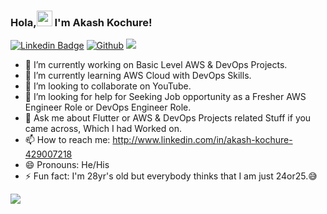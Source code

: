 ### Hola,<img src="https://media.giphy.com/media/hvRJCLFzcasrR4ia7z/giphy.gif" width="25px"> I'm Akash Kochure! 

[![Linkedin Badge](https://img.shields.io/badge/-Akash-blue?style=flat-square&logo=Linkedin&logoColor=white&link=www.https://www.linkedin.com/in/akash-kochure-429007218/)](https://www.https://www.linkedin.com/in/akash-kochure-429007218/)
[![Github](https://img.shields.io/github/followers/akashbkochure?label=Follow&style=social)](https://github.com/akashbkochure)
![](https://visitor-badge.glitch.me/badge?page_id=akashbkochure.akashbkochure)

- 🔭 I’m currently working on Basic Level AWS & DevOps Projects.
- 🌱 I’m currently learning AWS Cloud with DevOps Skills. 
- 👯 I’m looking to collaborate on YouTube. 
- 🤔 I’m looking for help for Seeking Job opportunity as a Fresher AWS Engineer Role or DevOps Engineer Role.
- 💬 Ask me about Flutter or AWS & DevOps Projects related Stuff if you came across, Which I had Worked on. 
- 📫 How to reach me: http://www.linkedin.com/in/akash-kochure-429007218
- 😄 Pronouns: He/His
- ⚡ Fun fact: I'm 28yr's old but everybody thinks that I am just 24or25.😅

<img src="https://github-readme-stats.vercel.app/api?username=akashbkochure&&show_icons=true&title_color=ffffff&icon_color=bb2acf&text_color=daf7dc&bg_color=151515">
